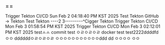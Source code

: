 ㅍㅍ






Trigger Tekton CI/CD Sun Feb  2 04:18:40 PM KST 2025
Test Tekton GitHub → Tekton
Test Tekton ----2
3---------^Cigger Tekton
Trigger Tekton CI/CD Mon Feb  3 01:58:54 PM KST 2025
Trigger Tekton CI/CD Mon Feb  3 02:12:01 PM KST 2025
testㅗㅗ
commit test
ㅇㄹㅇㄹㅇㄹ
docker test
test2222ddddfdㅇㅇ
ddddddㅇㄹㅇㄹㅇㄹ
ㅇㅇㅇㅇㅇㅇㅇㅇㅇㅇㅇddd
dd
ㅇㅇㅇㅇ
ㅇㅇ

